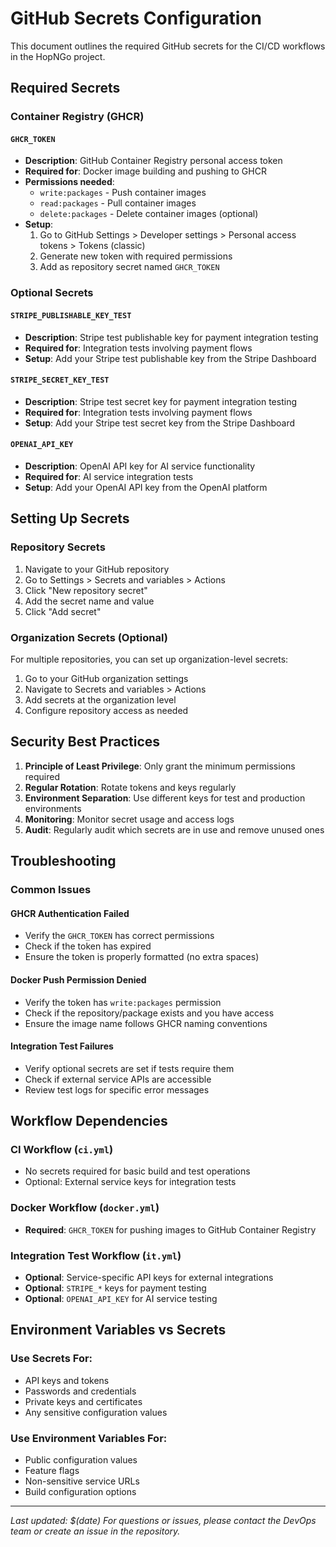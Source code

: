 # GitHub Secrets Configuration

This document outlines the required GitHub secrets for the CI/CD workflows in the HopNGo project.

## Required Secrets

### Container Registry (GHCR)

#### `GHCR_TOKEN`
- **Description**: GitHub Container Registry personal access token
- **Required for**: Docker image building and pushing to GHCR
- **Permissions needed**: 
  - `write:packages` - Push container images
  - `read:packages` - Pull container images
  - `delete:packages` - Delete container images (optional)
- **Setup**:
  1. Go to GitHub Settings > Developer settings > Personal access tokens > Tokens (classic)
  2. Generate new token with required permissions
  3. Add as repository secret named `GHCR_TOKEN`

### Optional Secrets

#### `STRIPE_PUBLISHABLE_KEY_TEST`
- **Description**: Stripe test publishable key for payment integration testing
- **Required for**: Integration tests involving payment flows
- **Setup**: Add your Stripe test publishable key from the Stripe Dashboard

#### `STRIPE_SECRET_KEY_TEST`
- **Description**: Stripe test secret key for payment integration testing
- **Required for**: Integration tests involving payment flows
- **Setup**: Add your Stripe test secret key from the Stripe Dashboard

#### `OPENAI_API_KEY`
- **Description**: OpenAI API key for AI service functionality
- **Required for**: AI service integration tests
- **Setup**: Add your OpenAI API key from the OpenAI platform

## Setting Up Secrets

### Repository Secrets
1. Navigate to your GitHub repository
2. Go to Settings > Secrets and variables > Actions
3. Click "New repository secret"
4. Add the secret name and value
5. Click "Add secret"

### Organization Secrets (Optional)
For multiple repositories, you can set up organization-level secrets:
1. Go to your GitHub organization settings
2. Navigate to Secrets and variables > Actions
3. Add secrets at the organization level
4. Configure repository access as needed

## Security Best Practices

1. **Principle of Least Privilege**: Only grant the minimum permissions required
2. **Regular Rotation**: Rotate tokens and keys regularly
3. **Environment Separation**: Use different keys for test and production environments
4. **Monitoring**: Monitor secret usage and access logs
5. **Audit**: Regularly audit which secrets are in use and remove unused ones

## Troubleshooting

### Common Issues

#### GHCR Authentication Failed
- Verify the `GHCR_TOKEN` has correct permissions
- Check if the token has expired
- Ensure the token is properly formatted (no extra spaces)

#### Docker Push Permission Denied
- Verify the token has `write:packages` permission
- Check if the repository/package exists and you have access
- Ensure the image name follows GHCR naming conventions

#### Integration Test Failures
- Verify optional secrets are set if tests require them
- Check if external service APIs are accessible
- Review test logs for specific error messages

## Workflow Dependencies

### CI Workflow (`ci.yml`)
- No secrets required for basic build and test operations
- Optional: External service keys for integration tests

### Docker Workflow (`docker.yml`)
- **Required**: `GHCR_TOKEN` for pushing images to GitHub Container Registry

### Integration Test Workflow (`it.yml`)
- **Optional**: Service-specific API keys for external integrations
- **Optional**: `STRIPE_*` keys for payment testing
- **Optional**: `OPENAI_API_KEY` for AI service testing

## Environment Variables vs Secrets

### Use Secrets For:
- API keys and tokens
- Passwords and credentials
- Private keys and certificates
- Any sensitive configuration values

### Use Environment Variables For:
- Public configuration values
- Feature flags
- Non-sensitive service URLs
- Build configuration options

---

*Last updated: $(date)*
*For questions or issues, please contact the DevOps team or create an issue in the repository.*